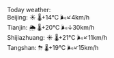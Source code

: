 Today weather:  
Beijing: ☀️   🌡️+14°C 🌬️↙4km/h  
Tianjin: 🌦   🌡️+20°C 🌬️↓30km/h  
Shijiazhuang: ☀️   🌡️+21°C 🌬️↙11km/h  
Tangshan: ⛈   🌡️+19°C 🌬️↙15km/h  
